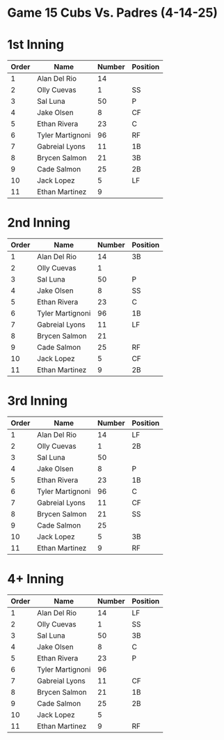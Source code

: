 # Game 15 Cubs  Vs. Padres  (4-14-25) 

# 1st Inning

| Order | Name | Number | Position |
| --- | --- 			 | --- | --- |
| 1   | Alan Del Rio     | 14  |     |
| 2   | Olly Cuevas      | 1   | SS  |
| 3   | Sal Luna         | 50  | P   |
| 4   | Jake Olsen       | 8   | CF  |
| 5   | Ethan Rivera     | 23  | C   |
| 6   | Tyler Martignoni | 96  | RF  |
| 7   | Gabreial Lyons   | 11  | 1B  |
| 8   | Brycen Salmon    | 21  | 3B  |
| 9   | Cade Salmon      | 25  | 2B  |
| 10  | Jack Lopez       | 5   | LF  |
| 11  | Ethan Martinez   | 9   |     |

# 2nd Inning

| Order | Name | Number | Position |
| --- | --- 			 | --- | --- |
| 1   | Alan Del Rio     | 14  | 3B  |
| 2   | Olly Cuevas      | 1   |     |
| 3   | Sal Luna         | 50  | P   |
| 4   | Jake Olsen       | 8   | SS  |
| 5   | Ethan Rivera     | 23  | C   |
| 6   | Tyler Martignoni | 96  | 1B  |
| 7   | Gabreial Lyons   | 11  | LF  |
| 8   | Brycen Salmon    | 21  |     |
| 9   | Cade Salmon      | 25  | RF  |
| 10  | Jack Lopez       | 5   | CF  |
| 11  | Ethan Martinez   | 9   | 2B  |

# 3rd Inning

| Order | Name | Number | Position |
| --- | --- 			 | --- | --- |
| 1   | Alan Del Rio     | 14  | LF  |
| 2   | Olly Cuevas      | 1   | 2B  |
| 3   | Sal Luna         | 50  |     |
| 4   | Jake Olsen       | 8   | P   |
| 5   | Ethan Rivera     | 23  | 1B  |
| 6   | Tyler Martignoni | 96  | C   |
| 7   | Gabreial Lyons   | 11  | CF  |
| 8   | Brycen Salmon    | 21  | SS  |
| 9   | Cade Salmon      | 25  |     |
| 10  | Jack Lopez       | 5   | 3B  |
| 11  | Ethan Martinez   | 9   | RF  |


# 4+ Inning

| Order | Name | Number | Position |
| --- | --- 			 | --- | --- |
| 1   | Alan Del Rio     | 14  | LF  |
| 2   | Olly Cuevas      | 1   | SS  |
| 3   | Sal Luna         | 50  | 3B  |
| 4   | Jake Olsen       | 8   | C   |
| 5   | Ethan Rivera     | 23  | P   |
| 6   | Tyler Martignoni | 96  |     |
| 7   | Gabreial Lyons   | 11  | CF  |
| 8   | Brycen Salmon    | 21  | 1B  |
| 9   | Cade Salmon      | 25  | 2B  |
| 10  | Jack Lopez       | 5   |     |
| 11  | Ethan Martinez   | 9   | RF  |

